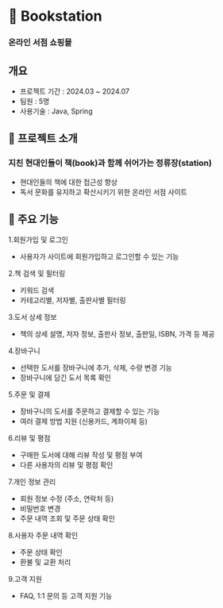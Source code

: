 #  📖 Bookstation
### 온라인 서점 쇼핑몰
## 개요
- 프로젝트 기간 : 2024.03 ~ 2024.07
- 팀원 : 5명
- 사용기술 : Java, Spring
## 🌈 프로젝트 소개 
### 지친 현대인들이 책(book)과 함께 쉬어가는 정류장(station) 
- 현대인들의 책에 대한 접근성 향상
- 독서 문화를 유지하고 확산시키기 위한 온라인 서점 사이트
## 🔎 주요 기능
1.회원가입 및 로그인
- 사용자가 사이트에 회원가입하고 로그인할 수 있는 기능

2.책 검색 및 필터링
- 키워드 검색
- 카테고리별, 저자별, 출판사별 필터링

3.도서 상세 정보
- 책의 상세 설명, 저자 정보, 출판사 정보, 출판일, ISBN, 가격 등 제공

4.장바구니
- 선택한 도서를 장바구니에 추가, 삭제, 수량 변경 기능
- 장바구니에 담긴 도서 목록 확인

5.주문 및 결제
- 장바구니의 도서를 주문하고 결제할 수 있는 기능
- 여러 결제 방법 지원 (신용카드, 계좌이체 등)

6.리뷰 및 평점
- 구매한 도서에 대해 리뷰 작성 및 평점 부여
- 다른 사용자의 리뷰 및 평점 확인

7.개인 정보 관리
- 회원 정보 수정 (주소, 연락처 등)
- 비밀번호 변경
- 주문 내역 조회 및 주문 상태 확인

8.사용자 주문 내역 확인
- 주문 상태 확인
- 환불 및 교환 처리

9.고객 지원
- FAQ, 1:1 문의 등 고객 지원 기능
